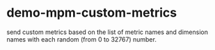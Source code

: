 # demo-mpm-custom-metrics
send custom metrics based on the list of metric names and dimension names with each random (from 0 to 32767) number.
